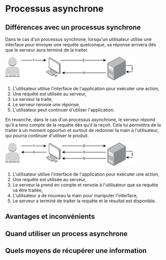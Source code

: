 # Processus asynchrone

## Différences avec un processus synchrone

Dans le cas d'un processus synchrone, lorsqu'un utilisateur utilise une interface pour envoyer une requête quelconque,
sa réponse arrivera dès que le serveur aura terminé de la traiter.

![sync.png](img/sync.png)

1. L'utilisateur utilise l'interface de l'application pour exécuter une action,
2. Une requête est utilisée au serveur,
3. Le serveur la traite,
4. Le serveur renvoie une réponse,
5. L'utilisateur peut continuer d'utiliser l'application.

En revanche, dans le cas d'un processus asynchrone, le serveur répond qu'il a tenu compte de la requête dès qu'il la 
reçoit. Cela lui permettra de la traiter à un moment opportun et surtout de redonner la main à l'utilisateur, qui pourra
continuer d'utiliser le produit.

![async.png](img/async.png)

1. L'utilisateur utilise l'interface de l'application pour exécuter une action,
2. Une requête est utilisée au serveur,
3. Le serveur la prend en compte et renvoie à l'utilisateur que sa requête va être traitée,
4. L'utilisateur a de nouveau la main pour manipuler l'interface,
5. Le serveur a terminé de traiter la requête et le résultat est disponible.

## Avantages et inconvénients

## Quand utiliser un process asynchrone

## Quels moyens de récupérer une information
